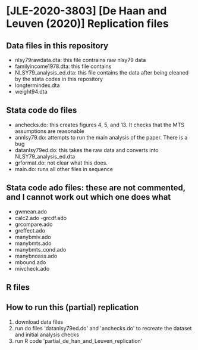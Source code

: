# [JLE-2020-3803] [De Haan and Leuven (2020)] Replication files

Data files in this repository
----------------------------
 - nlsy79rawdata.dta: this file contrains raw nlsy79 data
 - familyincome1978.dta: this file contains 
 - NLSY79_analysis_ed.dta: this file contains the data after being cleaned by the stata codes in this repository
 - longtermindex.dta
 - weight94.dta
 
 
 Stata code do files
----------------------------
 - anchecks.do: this creates figures 4, 5, and 13. It checks that the MTS assumptions are reasonable
 - annlsy79.do: attempts to run the main analysis of the paper. There is a bug
 - datanlsy79ed.do: this takes the raw data and converts into NLSY79_analysis_ed.dta
 - grformat.do: not clear what this does. 
 - main.do: runs all other files in sequence
 
Stata code ado files: these are not commented, and I cannot work out which one does what
----------------------------
 - gwmean.ado
 - calc2.ado
  -grcdf.ado
 - grcompare.ado
 - greffect.ado
 - manybmiv.ado
 - manybmts.ado
 - manybmts_cond.ado
 - manybnoass.ado
 - mbound.ado
 - mivcheck.ado

R files
----------------------------

How to run this (partial) replication
----------------------------
1) download data files
2) run do files 'datanlsy79ed.do' and 'anchecks.do' to recreate the dataset and initial analysis checks
3) run R code 'partial_de_han_and_Leuven_replication'
 
